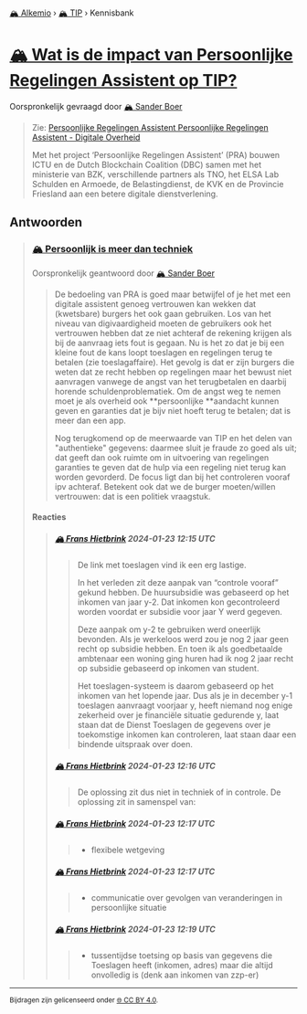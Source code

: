 [🏔️ Alkemio](https://welcome.alkem.io/) › [🏔️ TIP](https://alkem.io/tip/dashboard) › Kennisbank
# [🏔️ Wat is de impact van Persoonlijke Regelingen Assistent op TIP?](https://alkem.io/tip/collaboration/watisdeimpactvan-169)
Oorspronkelijk gevraagd door [🏔️ Sander Boer](https://alkem.io/user/sander-boer-499)
>Zie: [Persoonlijke Regelingen Assistent Persoonlijke Regelingen Assistent - Digitale Overheid](https://www.digitaleoverheid.nl/overzicht-van-alle-onderwerpen/dienstverlening-aan-burgers-en-ondernemers/persoonlijke-regelingen-assistent/)
>
>Met het project ‘Persoonlijke Regelingen Assistent’ (PRA) bouwen ICTU en de Dutch Blockchain Coalition (DBC) samen met het ministerie van BZK, verschillende partners als TNO, het ELSA Lab Schulden en Armoede, de Belastingdienst, de KVK en de Provincie Friesland aan een betere digitale dienstverlening.
## Antwoorden
>### [🏔️ Persoonlijk is meer dan techniek](https://alkem.io/tip/collaboration/watisdeimpactvan-169/posts/persoonlijkismeer-4553)
>Oorspronkelijk geantwoord door [🏔️ Sander Boer](https://alkem.io/tip/collaboration/watisdeimpactvan-169/posts/persoonlijkismeer-4553)
>>De bedoeling van PRA is goed maar betwijfel of je het met een digitale assistent genoeg vertrouwen kan wekken dat (kwetsbare) burgers het ook gaan gebruiken. Los van het niveau van digivaardigheid moeten de gebruikers ook het vertrouwen hebben dat ze niet achteraf de rekening krijgen als bij de aanvraag iets fout is gegaan. Nu is het zo dat je bij een kleine fout de kans loopt toeslagen en regelingen terug te betalen (zie toeslagaffaire). Het gevolg is dat er zijn burgers die weten dat ze recht hebben op regelingen maar het bewust niet aanvragen vanwege de angst van het terugbetalen en daarbij horende schuldenproblematiek. Om de angst weg te nemen moet je als overheid ook \*\*persoonlijke \*\*aandacht kunnen geven en garanties dat je bijv niet hoeft terug te betalen; dat is meer dan een app.
>>
>>Nog terugkomend op de meerwaarde van TIP en het delen van "authentieke" gegevens: daarmee sluit je fraude zo goed als uit; dat geeft dan ook ruimte om in uitvoering van regelingen garanties te geven dat de hulp via een regeling niet terug kan worden gevorderd. De focus ligt dan bij het controleren vooraf ipv achteraf. Betekent ook dat we de burger moeten/willen vertrouwen: dat is een politiek vraagstuk.
>#### Reacties
>>##### [🏔️ Frans Hietbrink](https://alkem.io/user/frans-hietbrink-4477) 2024-01-23 12:15 UTC
>>>De link met toeslagen vind ik een erg lastige. 
>>>
>>>In het verleden zit deze aanpak  van “controle vooraf” gekund hebben. 
>>>De huursubsidie was gebaseerd op het inkomen van jaar y-2. Dat inkomen kon gecontroleerd worden voordat er subsidie voor jaar Y werd gegeven. 
>>>
>>>Deze aanpak om y-2 te gebruiken werd oneerlijk bevonden. Als je werkeloos werd zou je nog 2 jaar geen recht op subsidie hebben. 
>>>En toen ik als goedbetaalde ambtenaar een woning ging huren had ik nog 2 jaar recht op subsidie gebaseerd op inkomen van student. 
>>>
>>>Het toeslagen-systeem is daarom gebaseerd op het inkomen van het  lopende jaar. Dus als je in december y-1 toeslagen aanvraagt voorjaar y, heeft niemand nog enige zekerheid over je financiële situatie gedurende y, laat staan dat de Dienst Toeslagen de gegevens over je toekomstige inkomen kan controleren, laat staan daar een bindende uitspraak over doen. 
>>##### [🏔️ Frans Hietbrink](https://alkem.io/user/frans-hietbrink-4477) 2024-01-23 12:16 UTC
>>> De oplossing zit dus niet in techniek of in controle. De oplossing zit in samenspel van:
>>##### [🏔️ Frans Hietbrink](https://alkem.io/user/frans-hietbrink-4477) 2024-01-23 12:17 UTC
>>>- flexibele wetgeving
>>##### [🏔️ Frans Hietbrink](https://alkem.io/user/frans-hietbrink-4477) 2024-01-23 12:17 UTC
>>>- communicatie over gevolgen van veranderingen in persoonlijke situatie
>>##### [🏔️ Frans Hietbrink](https://alkem.io/user/frans-hietbrink-4477) 2024-01-23 12:19 UTC
>>>- tussentijdse toetsing op basis van gegevens die Toeslagen heeft (inkomen, adres) maar die altijd onvolledig is (denk aan inkomen van zzp-er)
* * *
<small>Bijdragen zijn gelicenseerd onder [🌐 CC BY 4.0](https://creativecommons.org/licenses/by/4.0/deed.nl).</small>
